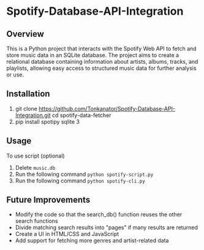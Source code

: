 # Spotify-Database-API-Integration

## Overview
This is a Python project that interacts with the Spotify Web API to fetch and store music data in an SQLite database. The project aims to create a relational database containing information about artists, albums, tracks, and playlists, allowing easy access to structured music data for further analysis or use.

## Installation
1. git clone https://github.com/Tonkanator/Spotify-Database-API-Integration.git
cd spotify-data-fetcher
2. pip install spotipy sqlite 3

## Usage
To use script (optional)
  1. Delete `music.db`
  2. Run the following command `python spotify-script.py`
3. Run the following command `python spotify-cli.py`

## Future Improvements
- Modify the code so that the search_db() function reuses the other search functions
- Divide matching search results into "pages" if many results are returned
- Create a UI in HTML/CSS and JavaScript
- Add support for fetching more genres and artist-related data
